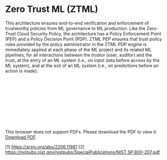 # Zero Trust ML (ZTML)

This architecture ensures end-to-end verification and enforcement 
of trustworthy policies from ML governance to ML production.
Like the Zero-Trust Cloud Security Policy, the architecture has a 
Policy Enforcement Point (PEP) and a Policy Decision Point (PDP).
ZTML PEP ensures that trust policy rules provided by the policy
administrator in the ZTML PDP engine is immediately applied 
at each phase of the ML project and its related ML pipelines, 
for all interactions between the trustor (user, auditor) and the trust,
at the entry of an ML system (i.e., on input data before access by the
ML system), and at the exit of an ML system (i.e., on predictions before
an action is made).

<object data="https://github.com/ngatilio/Zero-Trust-ML/blob/main/zero_trust_model.pdf" type="application/pdf" width="750px" height="750px">
    <embed src="https://github.com/ngatilio/Zero-Trust-ML/blob/main/zero_trust_model.pdf" type="application/pdf">
        <p>This browser does not support PDFs. Please download the PDF to view it: <a href="https://github.com/ngatilio/Zero-Trust-ML/blob/main/zero_trust_model.pdf">Download PDF</a>.</p>
    </embed>
</object>

[1] https://arxiv.org/abs/2206.11981
[2] https://nvlpubs.nist.gov/nistpubs/SpecialPublications/NIST.SP.800-207.pdf
